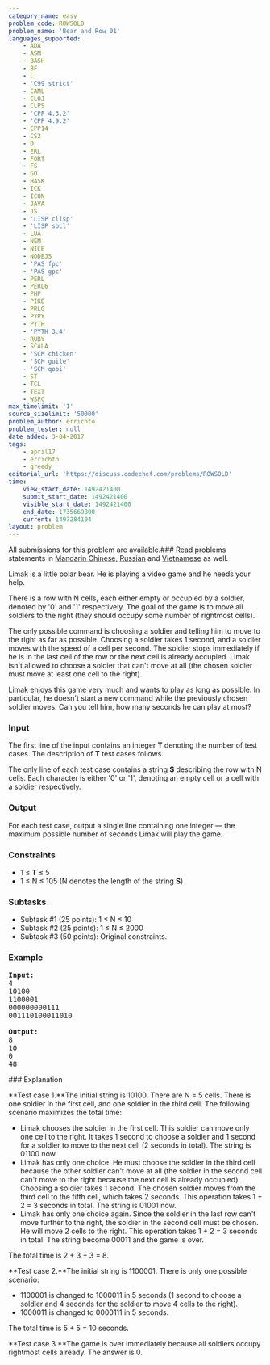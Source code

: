 ```yaml
---
category_name: easy
problem_code: ROWSOLD
problem_name: 'Bear and Row 01'
languages_supported:
    - ADA
    - ASM
    - BASH
    - BF
    - C
    - 'C99 strict'
    - CAML
    - CLOJ
    - CLPS
    - 'CPP 4.3.2'
    - 'CPP 4.9.2'
    - CPP14
    - CS2
    - D
    - ERL
    - FORT
    - FS
    - GO
    - HASK
    - ICK
    - ICON
    - JAVA
    - JS
    - 'LISP clisp'
    - 'LISP sbcl'
    - LUA
    - NEM
    - NICE
    - NODEJS
    - 'PAS fpc'
    - 'PAS gpc'
    - PERL
    - PERL6
    - PHP
    - PIKE
    - PRLG
    - PYPY
    - PYTH
    - 'PYTH 3.4'
    - RUBY
    - SCALA
    - 'SCM chicken'
    - 'SCM guile'
    - 'SCM qobi'
    - ST
    - TCL
    - TEXT
    - WSPC
max_timelimit: '1'
source_sizelimit: '50000'
problem_author: errichto
problem_tester: null
date_added: 3-04-2017
tags:
    - april17
    - errichto
    - greedy
editorial_url: 'https://discuss.codechef.com/problems/ROWSOLD'
time:
    view_start_date: 1492421400
    submit_start_date: 1492421400
    visible_start_date: 1492421400
    end_date: 1735669800
    current: 1497284104
layout: problem
---
```

All submissions for this problem are available.###  Read problems statements in [Mandarin Chinese](http://www.codechef.com/download/translated/APRIL17/mandarin/ROWSOLD.pdf), [Russian](http://www.codechef.com/download/translated/APRIL17/russian/ROWSOLD.pdf) and [Vietnamese](http://www.codechef.com/download/translated/APRIL17/vietnamese/ROWSOLD.pdf) as well.

Limak is a little polar bear. He is playing a video game and he needs your help.

There is a row with N cells, each either empty or occupied by a soldier, denoted by '0' and '1' respectively. The goal of the game is to move all soldiers to the right (they should occupy some number of rightmost cells).

The only possible command is choosing a soldier and telling him to move to the right as far as possible. Choosing a soldier takes 1 second, and a soldier moves with the speed of a cell per second. The soldier stops immediately if he is in the last cell of the row or the next cell is already occupied. Limak isn't allowed to choose a soldier that can't move at all (the chosen soldier must move at least one cell to the right).

Limak enjoys this game very much and wants to play as long as possible. In particular, he doesn't start a new command while the previously chosen soldier moves. Can you tell him, how many seconds he can play at most?

### Input

The first line of the input contains an integer **T** denoting the number of test cases. The description of **T** test cases follows.

The only line of each test case contains a string **S** describing the row with N cells. Each character is either '0' or '1', denoting an empty cell or a cell with a soldier respectively.

### Output

For each test case, output a single line containing one integer — the maximum possible number of seconds Limak will play the game.

### Constraints

- 1 ≤ **T** ≤ 5
- 1 ≤ N ≤ 105 (N denotes the length of the string **S**)

### Subtasks

- Subtask #1 (25 points): 1 ≤ N ≤ 10
- Subtask #2 (25 points): 1 ≤ N ≤ 2000
- Subtask #3 (50 points): Original constraints.

### Example

<pre><b>Input:</b>
4
10100
1100001
000000000111
001110100011010

<b>Output:</b>
8
10
0
48
</pre>### Explanation

**Test case 1.**The initial string is 10100. There are N = 5 cells. There is one soldier in the first cell, and one soldier in the third cell. The following scenario maximizes the total time:

- Limak chooses the soldier in the first cell. This soldier can move only one cell to the right. It takes 1 second to choose a soldier and 1 second for a soldier to move to the next cell (2 seconds in total). The string is 01100 now.
- Limak has only one choice. He must choose the soldier in the third cell because the other soldier can't move at all (the soldier in the second cell can't move to the right because the next cell is already occupied). Choosing a soldier takes 1 second. The chosen soldier moves from the third cell to the fifth cell, which takes 2 seconds. This operation takes 1 + 2 = 3 seconds in total. The string is 01001 now.
- Limak has only one choice again. Since the soldier in the last row can't move further to the right, the soldier in the second cell must be chosen. He will move 2 cells to the right. This operation takes 1 + 2 = 3 seconds in total. The string become 00011 and the game is over.

The total time is 2 + 3 + 3 = 8.

**Test case 2.**The initial string is 1100001. There is only one possible scenario:

- 1100001 is changed to 1000011 in 5 seconds (1 second to choose a soldier and 4 seconds for the soldier to move 4 cells to the right).
- 1000011 is changed to 0000111 in 5 seconds.

The total time is 5 + 5 = 10 seconds.

**Test case 3.**The game is over immediately because all soldiers occupy rightmost cells already. The answer is 0.
